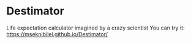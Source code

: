 # Destimator
Life expectation calculator imagined by a crazy scientist
You can try it: https://mseknibilel.github.io/Destimator/
